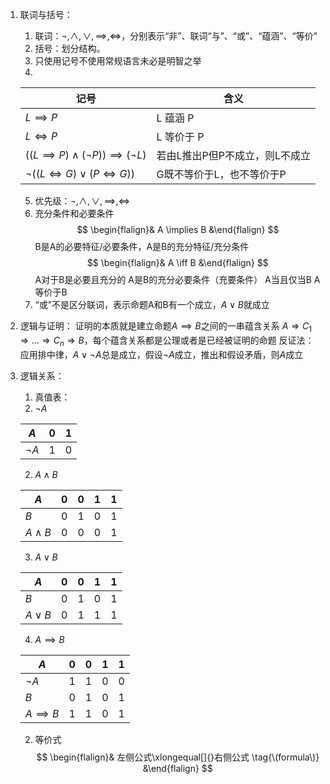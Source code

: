 1. 联词与括号：
	1. 联词：$\neg,\land,\lor,\implies,\iff$，分别表示“非”、联词“与”、“或”、“蕴涵”、“等价”
	 2. 括号：划分结构。
	3. 只使用记号不使用常规语言未必是明智之举
	4. 
 
	 | 记号                                                | 含义                           |
	 | --------------------------------------------------- | ------------------------------ |
	 | $L \implies P$                                      | L 蕴涵 P                       |
	 | $L \iff P$                                          | L 等价于 P                     |
	 | $((L \implies P) \land (\neg P)) \implies (\neg L)$ | 若由L推出P但P不成立，则L不成立 |
	 | $\neg((L \iff G)\lor(P \iff G))$                    | G既不等价于L，也不等价于P      |
	5. 优先级：$\neg,\land,\lor,\implies,\iff$
	 6. 充分条件和必要条件
	  $$ \begin{flalign}& A \implies B  &\end{flalign} $$
	   B是A的必要特征/必要条件，A是B的充分特征/充分条件
	$$ \begin{flalign}& A \iff B  &\end{flalign} $$
	 A对于B是必要且充分的
	  A是B的充分必要条件（充要条件）
	   A当且仅当B
	A等价于B
	 7. “或”不是区分联词，表示命题A和B有一个成立，$A \lor B$就成立
2. 逻辑与证明：
	证明的本质就是建立命题$A \implies B$之间的一串蕴含关系 $A \Rightarrow C_1 \Rightarrow \dots \Rightarrow C_n \Rightarrow B$，每个蕴含关系都是公理或者是已经被证明的命题
	 反证法：应用排中律，$A\lor\neg A$总是成立，假设$\neg A$成立，推出和假设矛盾，则$A$成立
3. 逻辑关系：
	1. 真值表：
	 1. $\neg A$

	  | $A$      | 0   | 1   |
	  | -------- | --- | --- |
	  | $\neg A$ | 1   | 0   | 

	2. $A \land B$

	 | $A$         | 0   | 0   | 1   | 1   |
	 | ----------- | --- | --- | --- | --- |
	 | $B$         | 0   | 1   | 0   | 1   |
	 | $A \land B$ | 0   | 0   | 0   | 1   | 

	3. $A \lor B$

	 | $A$        | 0   | 0   | 1   | 1   |
	 | ---------- | --- | --- | --- | --- |
	 | $B$        | 0   | 1   | 0   | 1   |
	 | $A \lor B$ | 0   | 1   | 1   | 1   | 

	4. $A \implies B$

	 | $A$            | 0   | 0   | 1   | 1   |
	 | -------------- | --- | --- | --- | --- |
	 | $\neg A$       | 1   | 1   | 0   | 0   |
	 | $B$            | 0   | 1   | 0   | 1   |
	 | $A \implies B$ | 1   | 1   | 0   | 1   | 

	2. 等价式
	 $$ \begin{flalign}& 左侧公式\xlongequal[]{}右侧公式 \tag{\(formula\)} &\end{flalign} $$